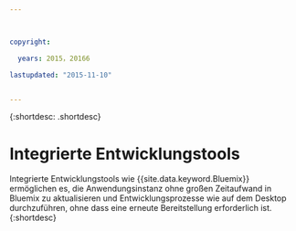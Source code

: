 ```yaml
---



copyright:

  years: 2015，20166

lastupdated: "2015-11-10"


---
```


{:shortdesc: .shortdesc}

# Integrierte Entwicklungstools


Integrierte Entwicklungstools wie {{site.data.keyword.Bluemix}} ermöglichen es, die Anwendungsinstanz ohne großen Zeitaufwand in Bluemix zu aktualisieren und Entwicklungsprozesse wie auf dem Desktop durchzuführen, ohne dass eine erneute Bereitstellung erforderlich ist.
{:shortdesc}

